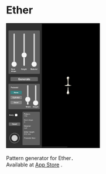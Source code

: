 # Ether

<img src="https://raw.githubusercontent.com/h-nishihata/Ether/master/Screenshot.png" width="256">

Pattern generator for Ether．  
Available at [App Store](https://apps.apple.com/jp/app/ether-pattern-generator/id1489074021) .
